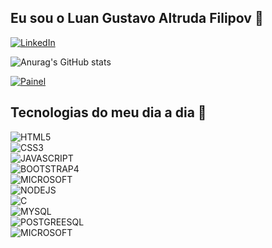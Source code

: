 ## Eu sou o Luan Gustavo Altruda Filipov 👋
[![LinkedIn](https://img.shields.io/badge/LinkedIn-0077B5?style=for-the-badge&logo=linkedin&logoColor=white)](https://www.linkedin.com/in/luan-gustavo-altruda-filipov-04360419a/)
</br>

![Anurag's GitHub stats](https://github-readme-stats.vercel.app/api?username=luangustavofilipov&show_icons=true&theme=dracula) 

[![Painel](https://github-readme-stats.vercel.app/api/top-langs/?username=luangustavofilipov&theme=dracula)]() 


## Tecnologias do meu dia a dia 🔨

<div style="display: inline_block">
    <img aline="center" alt="HTML5" src="https://img.shields.io/badge/HTML5-E34F26?style=for-the-badge&logo=html5&logoColor=white"></br>
    <img aline="center" alt="CSS3" src="https://img.shields.io/badge/CSS3-1572B6?style=for-the-badge&logo=css3&logoColor=white"></br>
    <img aline="center" alt="JAVASCRIPT" src="https://img.shields.io/badge/JavaScript-F7DF1E?style=for-the-badge&logo=javascript&logoColor=black"></br>
    <img aline="center" alt="BOOTSTRAP4" src="https://img.shields.io/badge/Bootstrap-563D7C?style=for-the-badge&logo=bootstrap&logoColor=white"></br>
    <img aline="center" alt="MICROSOFT" src="https://img.shields.io/badge/Python-14354C?style=for-the-badge&logo=python&logoColor=white"></br>
    <img aline="center" alt="NODEJS" src="https://img.shields.io/badge/Node.js-43853D?style=for-the-badge&logo=node.js&logoColor=white"></br>
    <img aline="center" alt="C" src="https://img.shields.io/badge/C-00599C?style=for-the-badge&logo=c&logoColor=white"></br>
    <img aline="center" alt="MYSQL" src="https://img.shields.io/badge/MySQL-00000F?style=for-the-badge&logo=mysql&logoColor=white"></br>
    <img aline="center" alt="POSTGREESQL" src="https://img.shields.io/badge/PostgreSQL-316192?style=for-the-badge&logo=postgresql&logoColor=white"></br>
    <img aline="center" alt="MICROSOFT" src="https://img.shields.io/badge/Microsoft-666666?style=for-the-badge&logo=microsoft&logoColor=white">
</div>

